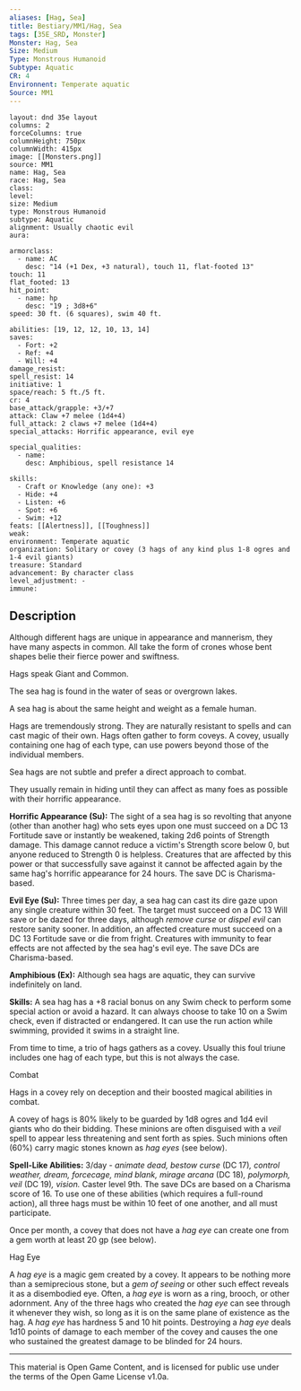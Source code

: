 ```yaml
---
aliases: [Hag, Sea]
title: Bestiary/MM1/Hag, Sea
tags: [35E_SRD, Monster]
Monster: Hag, Sea
Size: Medium
Type: Monstrous Humanoid
Subtype: Aquatic
CR: 4
Environnent: Temperate aquatic
Source: MM1
---
```


```statblock
layout: dnd 35e layout
columns: 2
forceColumns: true
columnHeight: 750px
columnWidth: 415px
image: [[Monsters.png]]
source: MM1
name: Hag, Sea
race: Hag, Sea
class: 
level: 
size: Medium
type: Monstrous Humanoid
subtype: Aquatic
alignment: Usually chaotic evil
aura: 

armorclass:
  - name: AC
    desc: "14 (+1 Dex, +3 natural), touch 11, flat-footed 13"
touch: 11
flat_footed: 13
hit_point:
  - name: hp
    desc: "19 ; 3d8+6"
speed: 30 ft. (6 squares), swim 40 ft.

abilities: [19, 12, 12, 10, 13, 14]
saves:
  - Fort: +2
  - Ref: +4
  - Will: +4
damage_resist: 
spell_resist: 14
initiative: 1
space/reach: 5 ft./5 ft.
cr: 4
base_attack/grapple: +3/+7
attack: Claw +7 melee (1d4+4)
full_attack: 2 claws +7 melee (1d4+4)
special_attacks: Horrific appearance, evil eye

special_qualities:
  - name: 
    desc: Amphibious, spell resistance 14

skills:
  - Craft or Knowledge (any one): +3
  - Hide: +4
  - Listen: +6
  - Spot: +6
  - Swim: +12
feats: [[Alertness]], [[Toughness]]
weak: 
environment: Temperate aquatic
organization: Solitary or covey (3 hags of any kind plus 1-8 ogres and 1-4 evil giants)
treasure: Standard
advancement: By character class
level_adjustment: -
immune: 
```

## Description

<p>Although different hags are unique in appearance and mannerism, they have many aspects in common. All take the form of crones whose bent shapes belie their fierce power and swiftness.</p>
<p>Hags speak Giant and Common.</p>
<p>The sea hag is found in the water of seas or overgrown lakes.</p>
<p>A sea hag is about the same height and weight as a female human.</p>
<p>Hags are tremendously strong. They are naturally resistant to spells and can cast magic of their own. Hags often gather to form coveys. A covey, usually containing one hag of each type, can use powers beyond those of the individual members.</p>
<p>Sea hags are not subtle and prefer a direct approach to combat.</p>
<p>They usually remain in hiding until they can affect as many foes as possible with their horrific appearance.</p>
<p>
            <b>Horrific Appearance (Su):</b> The sight of a sea hag is so revolting that anyone (other than another hag) who sets eyes upon one must succeed on a DC 13 Fortitude save or instantly be weakened, taking 2d6 points of Strength damage. This damage cannot reduce a victim's Strength score below 0, but anyone reduced to Strength 0 is helpless. Creatures that are affected by this power or that successfully save against it cannot be affected again by the same hag's horrific appearance for 24 hours. The save DC is Charisma-based.</p>
<p>
            <b>Evil Eye (Su):</b> Three times per day, a sea hag can cast its dire gaze upon any single creature within 30 feet. The target must succeed on a DC 13 Will save or be dazed for three days, although <i>remove curse</i> or <i>dispel evil</i> can restore sanity sooner. In addition, an affected creature must succeed on a DC 13 Fortitude save or die from fright. Creatures with immunity to fear effects are not affected by the sea hag's evil eye. The save DCs are Charisma-based.</p>
<p>
            <b>Amphibious (Ex):</b> Although sea hags are aquatic, they can survive indefinitely on land.</p>
<p>
            <b>Skills:</b> A sea hag has a +8 racial bonus on any Swim check to perform some special action or avoid a hazard. It can always choose to take 10 on a Swim check, even if distracted or endangered. It can use the run action while swimming, provided it swims in a straight line.</p>
<p>From time to time, a trio of hags gathers as a covey. Usually this foul triune includes one hag of each type, but this is not always the case.</p>
<p>Combat</p>
<p>Hags in a covey rely on deception and their boosted magical abilities in combat.</p>
<p>A covey of hags is 80% likely to be guarded by 1d8 ogres and 1d4 evil giants who do their bidding. These minions are often disguised with a <i>veil</i> spell to appear less threatening and sent forth as spies. Such minions often (60%) carry magic stones known as <i>hag eyes</i> (see below).</p>
<p>
            <b>Spell-Like Abilities:</b> 3/day - <i>animate dead, bestow curse</i> (DC 17)<i>, control weather, dream, forcecage, mind blank, mirage arcana</i> (DC 18)<i>, polymorph, veil</i> (DC 19)<i>, vision.</i> Caster level 9th. The save DCs are based on a Charisma score of 16. To use one of these abilities (which requires a full-round action), all three hags must be within 10 feet of one another, and all must participate.</p>
<p>Once per month, a covey that does not have a <i>hag eye</i> can create one from a gem worth at least 20 gp (see below).</p>
<p>Hag Eye</p>
<p>A <i>hag eye</i> is a magic gem created by a covey. It appears to be nothing more than a semiprecious stone, but a <i>gem of seeing</i> or other such effect reveals it as a disembodied eye. Often, a <i>hag eye</i> is worn as a ring, brooch, or other adornment. Any of the three hags who created the <i>hag eye</i> can see through it whenever they wish, so long as it is on the same plane of existence as the hag. A <i>hag eye</i> has hardness 5 and 10 hit points. Destroying a <i>hag eye</i> deals 1d10 points of damage to each member of the covey and causes the one who sustained the greatest damage to be blinded for 24 hours.</p>

---

This material is Open Game Content, and is licensed for public use under
the terms of the Open Game License v1.0a.
